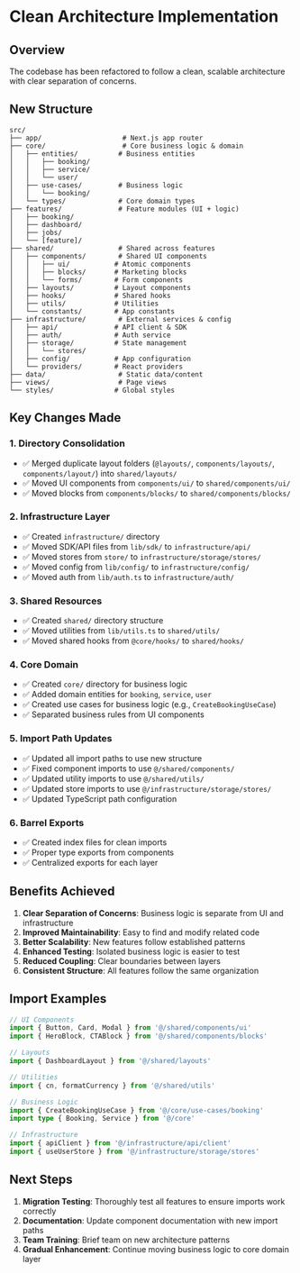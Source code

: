 # Clean Architecture Implementation

## Overview
The codebase has been refactored to follow a clean, scalable architecture with clear separation of concerns.

## New Structure

```
src/
├── app/                    # Next.js app router
├── core/                   # Core business logic & domain
│   ├── entities/          # Business entities
│   │   ├── booking/
│   │   ├── service/
│   │   └── user/
│   ├── use-cases/         # Business logic
│   │   └── booking/
│   └── types/             # Core domain types
├── features/              # Feature modules (UI + logic)
│   ├── booking/
│   ├── dashboard/
│   ├── jobs/
│   └── [feature]/
├── shared/                # Shared across features
│   ├── components/        # Shared UI components
│   │   ├── ui/           # Atomic components
│   │   ├── blocks/       # Marketing blocks
│   │   └── forms/        # Form components
│   ├── layouts/          # Layout components
│   ├── hooks/            # Shared hooks
│   ├── utils/            # Utilities
│   └── constants/        # App constants
├── infrastructure/        # External services & config
│   ├── api/              # API client & SDK
│   ├── auth/             # Auth service
│   ├── storage/          # State management
│   │   └── stores/
│   ├── config/           # App configuration
│   └── providers/        # React providers
├── data/                  # Static data/content
├── views/                 # Page views
└── styles/               # Global styles
```

## Key Changes Made

### 1. Directory Consolidation
- ✅ Merged duplicate layout folders (`@layouts/`, `components/layouts/`, `components/layout/`) into `shared/layouts/`
- ✅ Moved UI components from `components/ui/` to `shared/components/ui/`
- ✅ Moved blocks from `components/blocks/` to `shared/components/blocks/`

### 2. Infrastructure Layer
- ✅ Created `infrastructure/` directory
- ✅ Moved SDK/API files from `lib/sdk/` to `infrastructure/api/`
- ✅ Moved stores from `store/` to `infrastructure/storage/stores/`
- ✅ Moved config from `lib/config/` to `infrastructure/config/`
- ✅ Moved auth from `lib/auth.ts` to `infrastructure/auth/`

### 3. Shared Resources
- ✅ Created `shared/` directory structure
- ✅ Moved utilities from `lib/utils.ts` to `shared/utils/`
- ✅ Moved shared hooks from `@core/hooks/` to `shared/hooks/`

### 4. Core Domain
- ✅ Created `core/` directory for business logic
- ✅ Added domain entities for `booking`, `service`, `user`
- ✅ Created use cases for business logic (e.g., `CreateBookingUseCase`)
- ✅ Separated business rules from UI components

### 5. Import Path Updates
- ✅ Updated all import paths to use new structure
- ✅ Fixed component imports to use `@/shared/components/`
- ✅ Updated utility imports to use `@/shared/utils/`
- ✅ Updated store imports to use `@/infrastructure/storage/stores/`
- ✅ Updated TypeScript path configuration

### 6. Barrel Exports
- ✅ Created index files for clean imports
- ✅ Proper type exports from components
- ✅ Centralized exports for each layer

## Benefits Achieved

1. **Clear Separation of Concerns**: Business logic is separate from UI and infrastructure
2. **Improved Maintainability**: Easy to find and modify related code
3. **Better Scalability**: New features follow established patterns
4. **Enhanced Testing**: Isolated business logic is easier to test
5. **Reduced Coupling**: Clear boundaries between layers
6. **Consistent Structure**: All features follow the same organization

## Import Examples

```typescript
// UI Components
import { Button, Card, Modal } from '@/shared/components/ui'
import { HeroBlock, CTABlock } from '@/shared/components/blocks'

// Layouts
import { DashboardLayout } from '@/shared/layouts'

// Utilities
import { cn, formatCurrency } from '@/shared/utils'

// Business Logic
import { CreateBookingUseCase } from '@/core/use-cases/booking'
import type { Booking, Service } from '@/core'

// Infrastructure
import { apiClient } from '@/infrastructure/api/client'
import { useUserStore } from '@/infrastructure/storage/stores'
```

## Next Steps

1. **Migration Testing**: Thoroughly test all features to ensure imports work correctly
2. **Documentation**: Update component documentation with new import paths  
3. **Team Training**: Brief team on new architecture patterns
4. **Gradual Enhancement**: Continue moving business logic to core domain layer